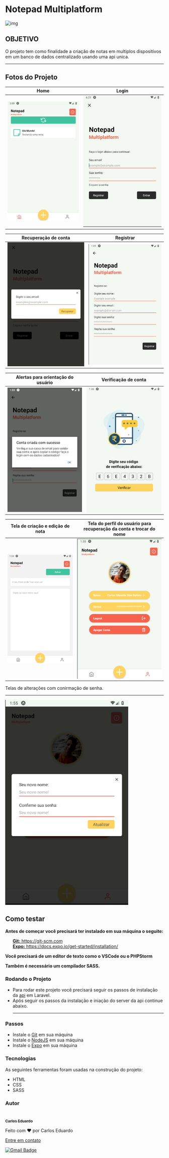 <h1>Notepad Multiplatform</h1>

![img](https://raw.githubusercontent.com/carloseduardodb/notepad-multiplatform-api/master/public/img/Logo.png)

## **OBJETIVO**

O projeto tem como finalidade a criação de notas em multiplos dispositivos em um banco de dados centralizado usando uma api unica.

<hr/>

## **Fotos do Projeto**

|              Home              |             Login              |
| :----------------------------: | :----------------------------: |
| ![img](./project_images/1.png) | ![img](./project_images/2.png) |

|      Recuperação de conta      |           Registrar            |
| :----------------------------: | :----------------------------: |
| ![img](./project_images/4.png) | ![img](./project_images/5.png) |

| Alertas para orientação do usuário |      Verificação de conta      |
| :--------------------------------: | :----------------------------: |
|   ![img](./project_images/6.png)   | ![img](./project_images/7.png) |

| Tela de criação e edição de nota | Tela do perfil do usuário para recuperação da conta e trocar do nome |
| :------------------------------: | :------------------------------------------------------------------: |
|  ![img](./project_images/9.png)  |                   ![img](./project_images/10.png)                    |

Telas de alterações com conirmação de senha.<hr>
![img](./project_images/11.png)

## **Como testar**

<p style="font-weight: bold">Antes de começar você precisará ter instalado em sua máquina o seguite:</p>
<ul>
    <a href="https://git-scm.com"><span style="font-weight: bold">Git:</span> https://git-scm.com</a>    
    <br>    
    <a href="https://git-scm.com"><span style="font-weight: bold">Expo:</span> https://docs.expo.io/get-started/installation/</a>    
    <br>    
</ul>

<p style="font-weight: bold">Você precisará de um editor de texto como o VSCode ou o PHPStorm</p>
<p style="font-weight: bold">Também é necessário um compilador SASS.</p>

### Rodando o Projeto

<ul>
    <li>Para rodar este projeto você precisará seguir os passos de instalação da <a href="https://github.com/carloseduardodb/notepad-multiplatform-api">api</a> em Laravel.</li>
    <li>Após seguir os passos da instalação e iniação do server da api continue abaixo.</li>
    <hr />
</ul>

### Passos

<ul> 
<li>Instale o <a href="https://docs.expo.io/get-started/installation/">Git</a> em sua máquina</li>
  <li>Instale o <a href="https://nodejs.org/en/download/">NodeJS</a> em sua máquina</li> 
  <li>Instale o <a href="https://docs.expo.io/get-started/installation/">Expo</a> em sua máquina</li> 
</ul>

### Tecnologias

<p>As seguintes ferramentas foram usadas na construção do projeto:</p>
<ul>
    <li>HTML</li>
    <li>CSS</li>
    <li>SASS</li>
</ul>

### Autor

<a href="">
 <img style="border-radius: 50%;" src="https://avatars.githubusercontent.com/u/50811913?s=460&u=e1c04894465fe053a294c52018828a33e47d1dd4&v=4" width="100px;" alt=""/>
 <br />
 <sub><b>Carlos Eduardo</b></sub></a>

Feito com ❤️ por Carlos Eduardo

<a href="mailto:carloseduardodiasbatista@gmail.com">Entre em contato</a>

[![Gmail Badge](https://img.shields.io/badge/-carloseduardodiasbatista@gmail.com-c14438?style=flat-square&logo=Gmail&logoColor=white&link=mailto:carloseduardodiasbatista@gmail.com)](mailto:carloseduardodiasbatista@gmail.com)
